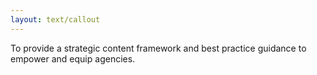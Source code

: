 ```yaml
---
layout: text/callout
---
```


To provide a strategic content framework and best practice guidance to empower and equip agencies.
